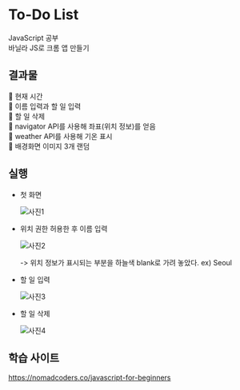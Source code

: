 # To-Do List

JavaScript 공부  
바닐라 JS로 크롬 앱 만들기

## 결과물

🥝 현재 시간  
🍇 이름 입력과 할 일 입력  
🍒 할 일 삭제  
🍈 navigator API를 사용해 좌표(위치 정보)를 얻음  
🍉 weather API를 사용해 기온 표시  
🍋 배경화면 이미지 3개 랜덤

## 실행

- 첫 화면
  
  ![사진1](https://user-images.githubusercontent.com/76932302/122084828-212f3180-ce3d-11eb-9240-a21e3e81c0df.png) 

- 위치 권한 허용한 후 이름 입력
  
  ![사진2](https://user-images.githubusercontent.com/76932302/122086272-82a3d000-ce3e-11eb-8981-c2cd10fd1c12.png)

  -> 위치 정보가 표시되는 부분을 하늘색 blank로 가려 놓았다. ex) Seoul

- 할 일 입력
  
  ![사진3](https://user-images.githubusercontent.com/76932302/122081889-77e73c00-ce3a-11eb-84c6-a842b82e3754.png)

- 할 일 삭제
  
  ![사진4](https://user-images.githubusercontent.com/76932302/122084454-cdbce380-ce3c-11eb-99a6-9cb55874fec7.png)

## 학습 사이트

https://nomadcoders.co/javascript-for-beginners